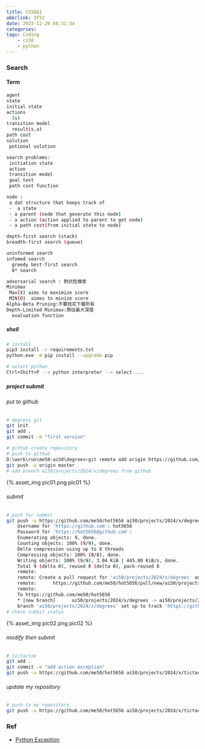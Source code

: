 ```yaml
---
title: CS50AI
abbrlink: 3f52
date: 2023-12-29 08:31:34
categories:
tags: Coding
	- cs50
	- python
---
```


### Search
#### Term

<!--more-->

``` bash
agent
state
initial state
actions
  (s)
transition model
  result(s,a)
path cost
solution
 potional solution

search problems:
 initiation state
 action
 transition model 
 goal test 
 path cost function

node :
 a dat structure that keeps track of
 -  a state
 - a parent (node that generate this node)
 - a action (action applied to parent to get node)
 - a path cost(from initial state to node)

depth-first search (stack)
breadth-first search (queue)

uninformed search
infomed search
  greedy best-first search
  A* search

adversarial search : 對抗性搜索
Minimax
 Max(X) aims to maximize score
 MIN(O)  aimes to minize score
Alpha-Beta Pruning:不要找完下層所有
Depth-Limited Minimax:預估最大深度
  evaluation function
```

##### shell
``` bash
# install
pip3 install -r requirements.txt
python.exe -m pip install --upgrade pip

# select python
Ctrl+Shift+P --> python interpreter --> select ...
```

##### project submit
###### put to github
``` bash
# degress git
git init
git add .
git commit -m "first version"

# github create repository
# push to github
D:\work\run\me50-ai50\degrees>git remote add origin https://github.com/hot5656/cs50ai-degrees.git
git push -u origin master
# add brench ai50/projects/2024/x/degrees from github
```

<div style="max-width:1000px">
  {% asset_img pic01.png pic01 %}
</div>

###### submit
``` bash
# push for submit
git push -u https://github.com/me50/hot5656 ai50/projects/2024/x/degrees
    Username for 'https://github.com': hot5656
    Password for 'https://hot5656@github.com':
    Enumerating objects: 9, done.
    Counting objects: 100% (9/9), done.
    Delta compression using up to 8 threads
    Compressing objects: 100% (8/8), done.
    Writing objects: 100% (9/9), 3.04 KiB | 445.00 KiB/s, done.
    Total 9 (delta 0), reused 0 (delta 0), pack-reused 0
    remote:
    remote: Create a pull request for 'ai50/projects/2024/x/degrees' on GitHub by visiting:
    remote:      https://github.com/me50/hot5656/pull/new/ai50/projects/2024/x/degrees
    remote:
    To https://github.com/me50/hot5656
    * [new branch]      ai50/projects/2024/x/degrees -> ai50/projects/2024/x/degrees
    branch 'ai50/projects/2024/x/degrees' set up to track 'https://github.com/me50/hot5656/ai50/projects/2024/x/degrees'.
# check submit status
```

<div style="max-width:1000px">
  {% asset_img pic02.png pic02 %}
</div>

###### modify then submit
``` bash
# tictactoe
git add .
git commit -m "add action exception"
git push -u https://github.com/me50/hot5656 ai50/projects/2024/x/tictactoe
```

###### update my repository
``` bash
# push to my repository
git push -u https://github.com/me50/hot5656 ai50/projects/2024/x/tictactoe
```

### Ref
+ [Python Exception](https://docs.python.org/3/library/exceptions.html)